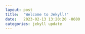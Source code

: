 ```yaml
---
layout: post
title:  "Welcome to Jekyll!"
date:   2023-02-13 13:20:20 -0600
categories: jekyll update
---
```


